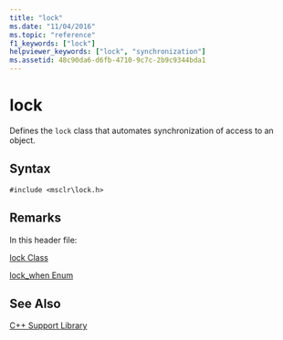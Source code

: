 ```yaml
---
title: "lock"
ms.date: "11/04/2016"
ms.topic: "reference"
f1_keywords: ["lock"]
helpviewer_keywords: ["lock", "synchronization"]
ms.assetid: 48c90da6-d6fb-4710-9c7c-2b9c9344bda1
---
```

# lock

Defines the `lock` class that automates synchronization of access to an object.

## Syntax

```
#include <msclr\lock.h>
```

## Remarks

In this header file:

[lock Class](../dotnet/lock-class.md)

[lock_when Enum](../dotnet/lock-when-enum.md)

## See Also

[C++ Support Library](../dotnet/cpp-support-library.md)
